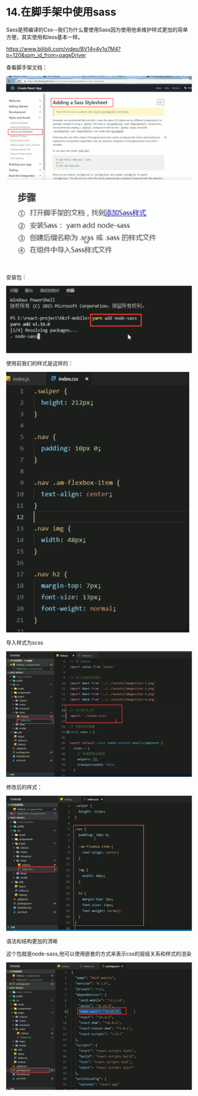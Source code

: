 # 14.在脚手架中使用sass



​	Sass是预编译的Css--我们为什么要使用Sass因为使用他来维护样式更加的简单方便，其实使用和less基本一样。

https://www.bilibili.com/video/BV14y4y1g7M4?p=120&spm_id_from=pageDriver



查看脚手架文档：

![1630247950090](../../../.vuepress/public/images/1630247950090.png)



![1630248115534](../../../.vuepress/public/images/1630248115534.png)



安装包：

![1630248132468](../../../.vuepress/public/images/1630248132468.png)





使用前我们的样式是这样的：

![1630248157991](../../../.vuepress/public/images/1630248157991.png)



导入样式为scss

![1630248216845](../../../.vuepress/public/images/1630248216845.png)



修改后的样式：

![1630248301380](../../../.vuepress/public/images/1630248301380.png)

语法和结构更加的清晰





这个包就是node-sass,他可以使用嵌套的方式来表示css的层级关系和样式的渲染

![1630248344610](../../../.vuepress/public/images/1630248344610.png)



























































